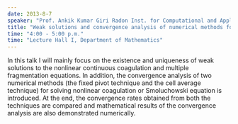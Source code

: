 ```yaml
---
date: 2013-8-7
speaker: "Prof. Ankik Kumar Giri Radon Inst. for Computational and Applied Mathematics (RICAM), Austria"
title: "Weak solutions and convergence analysis of numerical methods for coagulation-fragmentation equations"
time: "4:00 - 5:00 p.m." 
time: "Lecture Hall I, Department of Mathematics"
---
```

In this talk I will mainly focus on the existence and uniqueness of weak solutions to the nonlinear continuous coagulation and multiple fragmentation equations. In addition, the convergence analysis of two numerical methods (the fixed pivot technique and the cell average technique) for solving nonlinear coagulation or Smoluchowski equation is introduced. At the end, the convergence rates obtained from both the techniques are compared and mathematical results of the convergence analysis are also demonstrated numerically.
